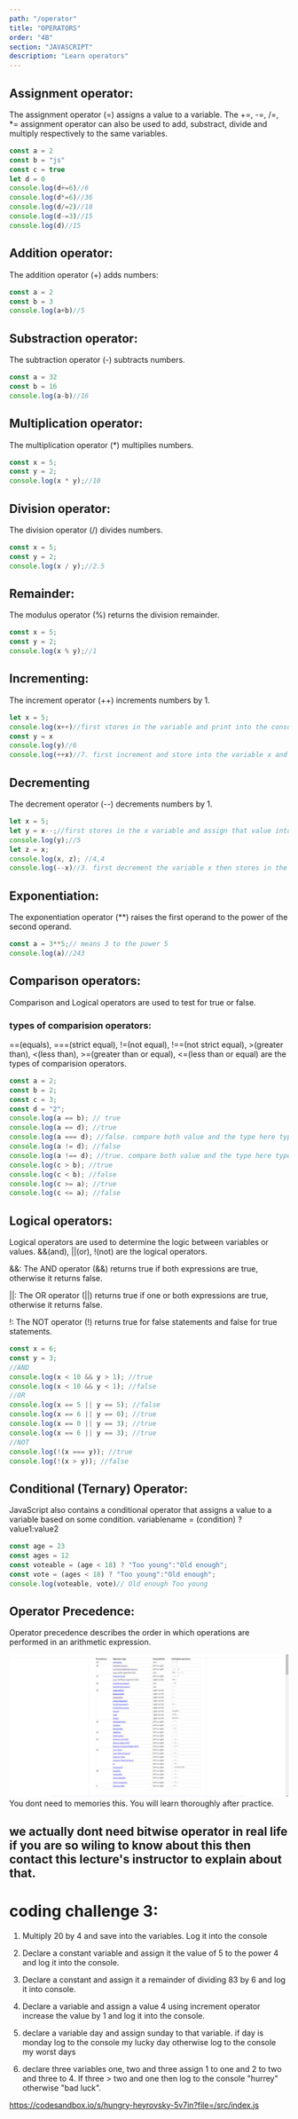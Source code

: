 ```yaml
---
path: "/operator"
title: "OPERATORS"
order: "4B"
section: "JAVASCRIPT"
description: "Learn operators"
---
```

## Assignment operator:
The assignment operator (=) assigns a value to a variable. The +=, -=, /=, *= assignment operator can also be used to add, substract, divide and multiply respectively to the same variables.
```js
const a = 2
const b = "js"
const c = true
let d = 0
console.log(d+=6)//6
console.log(d*=6)//36
console.log(d/=2)//18
console.log(d-=3)//15
console.log(d)//15
```
## Addition operator:
The addition operator (+) adds numbers:
```js
const a = 2
const b = 3
console.log(a+b)//5
```
## Substraction operator:
The subtraction operator (-) subtracts numbers.
```js
const a = 32
const b = 16
console.log(a-b)//16
```
## Multiplication operator:
The multiplication operator (*) multiplies numbers.
```js
const x = 5;
const y = 2;
console.log(x * y);//10
```
## Division operator:

The division operator (/) divides numbers.

```js
const x = 5;
const y = 2;
console.log(x / y);//2.5
```
## Remainder:
The modulus operator (%) returns the division remainder.
```js
const x = 5;
const y = 2;
console.log(x % y);//1
```
## Incrementing:
The increment operator (++) increments numbers by 1.
```js
let x = 5;
console.log(x++)//first stores in the variable and print into the console then increment it
const y = x
console.log(y)//6
console.log(++x)//7. first increment and store into the variable x and print into the console

```
## Decrementing
The decrement operator (--) decrements numbers by 1.
```js
let x = 5;
let y = x--;//first stores in the x variable and assign that value into y and the increment the value of x
console.log(y);//5
let z = x;
console.log(x, z); //4,4
console.log(--x)//3. first decrement the variable x then stores in the value of x and print into the console.
```

## Exponentiation:
The exponentiation operator (**) raises the first operand to the power of the second operand.
```js
const a = 3**5;// means 3 to the power 5
console.log(a)//243
```

## Comparison operators:
Comparison and Logical operators are used to test for true or false.

### types of comparision operators:
 ==(equals), ===(strict equal), !=(not equal), !==(not strict equal), >(greater than), <(less than), >=(greater than or equal), <=(less than or equal) are the types of comparision operators.

 
 ```js
 const a = 2;
const b = 2;
const c = 3;
const d = "2";
console.log(a == b); // true
console.log(a == d); //true
console.log(a === d); //false. compare both value and the type here type of d is string
console.log(a != d); //false
console.log(a !== d); //true. compare both value and the type here type of d is string
console.log(c > b); //true
console.log(c < b); //false
console.log(c >= a); //true
console.log(c <= a); //false
 ```
## Logical operators:
Logical operators are used to determine the logic between variables or values. &&(and), ||(or), !(not) are the logical operators.

&&:  The AND operator (&&) returns true if both expressions are true, otherwise it returns false.

||: The OR operator (||) returns true if one or both expressions are true, otherwise it returns false.

!: The NOT operator (!) returns true for false statements and false for true statements.
```js
const x = 6;
const y = 3;
//AND
console.log(x < 10 && y > 1); //true
console.log(x < 10 && y < 1); //false
//OR
console.log(x == 5 || y == 5); //false
console.log(x == 6 || y == 0); //true
console.log(x == 0 || y == 3); //true
console.log(x == 6 || y == 3); //true
//NOT
console.log(!(x === y)); //true
console.log(!(x > y)); //false
```
## Conditional (Ternary) Operator:
JavaScript also contains a conditional operator that assigns a value to a variable based on some condition.
variablename = (condition) ? value1:value2

```js
const age = 23
const ages = 12
const voteable = (age < 18) ? "Too young":"Old enough";
const vote = (ages < 18) ? "Too young":"Old enough";
console.log(voteable, vote)// Old enough Too young
```

## Operator Precedence:
Operator precedence describes the order in which operations are performed in an arithmetic expression.

![Precedance table](precedance.png)
You dont need to memories this. You will learn thoroughly after practice.


## we actually dont need bitwise operator in real life if you are so wiling to know about this then contact this lecture's instructor to explain about that.

# **coding challenge 3**:

1. Multiply 20 by 4 and save into the variables. Log it into the console

2. Declare a constant variable and assign it the value of 5 to the power 4 and log it into the console.

3. Declare a constant  and assign it a remainder of dividing 83 by 6 and log it into console.

4. Declare a variable and assign a value 4 using increment operator increase the value by 1 and log it into the console.

5. declare a variable day and assign sunday to that variable. if day is monday log to the console my lucky day otherwise log to the console my worst days

6. declare three variables one, two and three assign 1 to one and 2 to two and three to 4. If three > two and one then log to the console "hurrey" otherwise "bad luck".

https://codesandbox.io/s/hungry-heyrovsky-5v7in?file=/src/index.js








